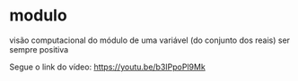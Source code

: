 # modulo
visão computacional do módulo de uma variável (do conjunto dos reais) ser sempre positiva

Segue o link do vídeo: https://youtu.be/b3IPpoPl9Mk
